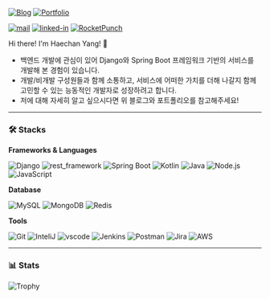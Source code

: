 [![Blog](https://img.shields.io/badge/Blog-303030?style=for-the-badge&logo=Notion)](https://lab.live2skull.kr)
[![Portfolio](https://img.shields.io/badge/Portfolio(Resume)-303030?style=for-the-badge&logo=Notion)](https://haechanlab.notion.site/dc25ff938e194a779c15b6a6e606d729)

[![mail](https://img.shields.io/badge/Mail-EA4335?style=flat-square&logo=Gmail&logoColor=white)](mailto:haechan3173@gmail.com)
[![linked-in](https://img.shields.io/badge/Linkedin-0A66C2?style=flat-square&logo=LinkedIn)](https://www.linkedin.com/in/haechanyang/)
[![RocketPunch](https://img.shields.io/badge/🚀%20RocketPunch-512BD4?style=flat-square)](https://www.rocketpunch.com/@live2skull)

 
Hi there! I'm Haechan Yang! 👋
- 백엔드 개발에 관심이 있어 Django와 Spring Boot 프레임워크 기반의 서비스를 개발해 본 경험이 있습니다.
- 개발/비개발 구성원들과 함께 소통하고, 서비스에 어떠한 가치를 더해 나갈지 함께 고민할 수 있는 능동적인 개발자로 성장하려고 합니다.
- 저에 대해 자세히 알고 싶으시다면 위 블로그와 포트폴리오를 참고해주세요!

---

### 🛠️ Stacks

**Frameworks & Languages**

![Django](https://img.shields.io/badge/Django-092E20?style=flat-square&logo=Django&logoColor=white)
![rest_framework](https://img.shields.io/badge/django_rest_framework-061020?style=flat-square&logo=Django&logoColor=white)
![Spring Boot](https://img.shields.io/badge/Spring_Boot-6DB33F?style=flat-square&logo=SpringBoot&logoColor=white)
![Kotlin](https://img.shields.io/badge/Kotlin-0095D5?style=flat-square&logo=Kotlin&logoColor=white)
![Java](https://img.shields.io/badge/Java-007396?style=flat-square&logo=Java&logoColor=white)
![Node.js](https://img.shields.io/badge/Node.js-339933?style=flat-square&logo=node.js&logoColor=white)
![JavaScript](https://img.shields.io/badge/JavaScript-F7DF1E?style=flat-square&logo=JavaScript&logoColor=white)

**Database**

![MySQL](https://img.shields.io/badge/MySQL-4479A1?style=flat-square&logo=MySQL&logoColor=white)
![MongoDB](https://img.shields.io/badge/MongoDB-47A248?style=flat-square&logo=MongoDB&logoColor=white)
![Redis](https://img.shields.io/badge/Redis-F05032?style=flat-square&logo=Redis&logoColor=white)

**Tools**

![Git](https://img.shields.io/badge/Git-F05032?style=flat-square&logo=Git&logoColor=white)
![InteliJ](https://img.shields.io/badge/IntelliJ-000000?style=flat-square&logo=IntelliJIDEA&logoColor=white)
![vscode](https://img.shields.io/badge/vscode-007ACC?style=flat-square&logo=VisualStudioCode&logoColor=white)
![Jenkins](https://img.shields.io/badge/Jenkins-D24939?style=flat-square&logo=Jenkins&logoColor=white)
![Postman](https://img.shields.io/badge/Postman-FF6C37?style=flat-square&logo=Postman&logoColor=white)
![Jira](https://img.shields.io/badge/Jira-0052CC?style=flat-square&logo=Jira&logoColor=white)
![AWS](https://img.shields.io/badge/AWS-232F3E?style=flat-square&logo=AmazonAWS&logoColor=white)

---

### 📊 Stats
![Trophy](https://github-profile-trophy.vercel.app/?username=live2skull&margin-w=0&theme=gitdimme&row=1&column=5)
